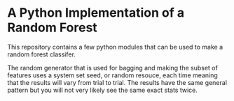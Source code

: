 A Python Implementation of a Random Forest
==========================================

This repository contains a few python modules that can be used to make 
a random forest classifer. 

The random generator that is used for bagging and making the subset of features
uses a system set seed, or random resouce, each time meaning that the results
will vary from trial to trial. The results have the same general pattern 
but you will not very likely see the same exact stats twice. 
